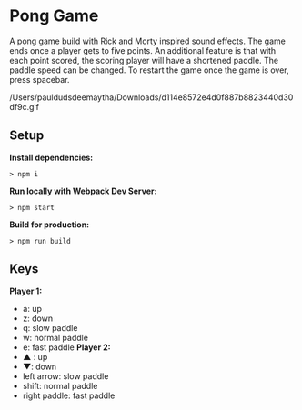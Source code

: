 # Pong Game

A pong game build with Rick and Morty inspired sound effects. The game ends once a player gets to five points. An additional feature is that with each point scored, the scoring player will have a shortened paddle. The paddle speed can be changed. To restart the game once the game is over, press spacebar.

 /Users/pauldudsdeemaytha/Downloads/d114e8572e4d0f887b8823440d30df9c.gif
## Setup

**Install dependencies:**

`> npm i`

**Run locally with Webpack Dev Server:**

`> npm start`

**Build for production:**

`> npm run build`

## Keys

**Player 1:**
* a: up
* z: down
* q: slow paddle
* w: normal paddle
* e: fast paddle
**Player 2:**
* ▲ : up
* ▼: down
* left arrow: slow paddle
* shift: normal paddle
* right paddle: fast paddle

